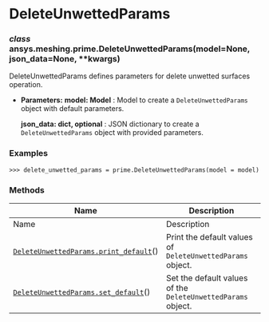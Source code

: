 # DeleteUnwettedParams

<a id="ansys.meshing.prime.DeleteUnwettedParams"></a>

### *class* ansys.meshing.prime.DeleteUnwettedParams(model=None, json_data=None, \*\*kwargs)

DeleteUnwettedParams defines parameters for delete unwetted surfaces operation.

* **Parameters:**
  **model: Model**
  : Model to create a `DeleteUnwettedParams` object with default parameters.

  **json_data: dict, optional**
  : JSON dictionary to create a `DeleteUnwettedParams` object with provided parameters.

### Examples

```pycon
>>> delete_unwetted_params = prime.DeleteUnwettedParams(model = model)
```

<!-- !! processed by numpydoc !! -->

### Methods

| Name | Description |
|--------------------------------------------------------------------------------------------------------------------------------------------------------------|--------------------------------------------------------------|
| Name | Description |
| [`DeleteUnwettedParams.print_default`](ansys.meshing.prime.DeleteUnwettedParams.print_default.md#ansys.meshing.prime.DeleteUnwettedParams.print_default)()   | Print the default values of `DeleteUnwettedParams` object.   |
| [`DeleteUnwettedParams.set_default`](ansys.meshing.prime.DeleteUnwettedParams.set_default.md#ansys.meshing.prime.DeleteUnwettedParams.set_default)()         | Set the default values of the `DeleteUnwettedParams` object. |
<!-- vale on -->